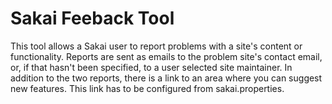 Sakai Feeback Tool
==================

This tool allows a Sakai user to report problems with a site's content or
functionality. Reports are sent as emails to the problem site's contact email,
or, if that hasn't been specified, to a user selected site maintainer. In
addition to the two reports, there is a link to an area where you can suggest
new features. This link has to be configured from sakai.properties.
